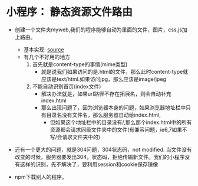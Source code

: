 # 小程序： 静态资源文件路由
* 创建一个文件夹myweb,我们的程序能够自动为里面的文件，图片，css,js加上路由。
    * 基本实现: [source](file/01_静态资源自动映射.js)
    * 有几个不好用的地方
        1. 首先就是content-type的事情(mime类型)
            * 就是说我们如果访问的是.html的文件，那么此时content-type就应该是text/html.如果访问jpg，那么应该是image/jpeg
        2. 不能自动识别首页(index文件)
            * 解决办法就是，如果url路径不存在拓展名，则会自动补充index.html
            * 那么出现问题了，因为浏览器本身的问题，如果浏览器地址栏中只有目录名没有文件名，那么服务器自动给index.html,
                * 但如果这个地址栏中的目录没有/,那么那个index.html中的所有资源都会请求同级文件夹中的文件(有兼容问题，ie6,7如果不写/会请求文件夹中的)
            
* 还有一个更大的问题，就是304问题，304状态码，not modified. 当文件没有改变的时候，服务器要发出304，状态码，拒绝传输新文件。我们的小程序没有这样的识别，先不解决了，要利用session和cookie保存镜像
* npm下载别人的程序。
